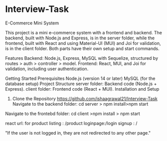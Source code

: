 # Interview-Task

E-Commerce Mini System

This project is a mini e-commerce system with a frontend and backend. The backend, built with Node.js and Express, is in the server folder, while the frontend, built with React and using Material-UI (MUI) and Joi for validation, is in the client folder. Both parts have their own setup and start commands.

Features
Backend: Node.js, Express, MySQL with Sequelize, structured by routes > auth > controller > model.
Frontend: React, MUI, and Joi for validation, including user authentication.

Getting Started
Prerequisites
Node.js (version 14 or later)
MySQL (for the database setup)
Project Structure
server folder: Backend code (Node.js + Express).
client folder: Frontend code (React + MUI).
Installation and Setup

1. Clone the Repository
   https://github.com/ishaagrawal21/Interview-Task
   Navigate to the backend folder:
   cd server > npm install>npm start

Navigate to the frontebd folder:
cd client >npm install > npm start

react url:
for product listing : /product
loginpage:/login
signup : /

"If the user is not logged in, they are not redirected to any other page."
